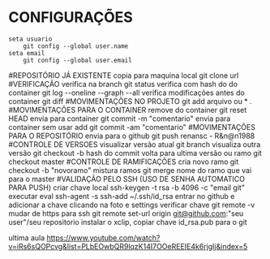 # CONFIGURAÇÕES
	seta usuario	
		git config --global user.name
	seta email
		git config --global user.email
#REPOSITÓRIO JÁ EXISTENTE
	copia para maquina local
		git clone url
#VERIFICAÇÃO
	verifica na branch
		git status
	verifica com hash do do container
		git log  --oneline  --graph  --all
	verifica modificações antes do container
		git diff
#MOVIMENTAÇÕES  NO PROJETO
		git add arquivo ou * .
#MOVIMENTAÇÕES PARA O CONTAINER
	remove do container
		git reset HEAD
	envia para container
		git commit -m "comentario"
	envia para container sem usar add 
		git commit -am "comentario"
#MOVIMENTAÇÕES PARA O REPOSITÓRIO
	envia para o github
		git push renansc  - R&n@n1988
#CONTROLE DE VERSOES
	visualizar versão atual 
		git branch
	visualiza outra versão
		git checkout -b hash do commit
	volta para ultima versão  ou ramo
		git checkout master
#CONTROLE DE RAMIFICAÇÕES
	cria novo ramo
		git checkout -b "novoramo"
	mistura ramos
		git  merge nome do ramo que vai para o master
#VALIDAÇÃO PELO SSH (USO DE SENHA AUTOMATICO PARA PUSH)
	criar chave local
		ssh-keygen -t rsa -b 4096 -c "email git"
	executar
		eval ssh-agent  -s 
		ssh-add ~/.ssh/id_rsa
	entrar no github e adicionar a chave clicando na foto e settings
	verificar chave 
		git remote -v
	mudar de https para ssh
		git remote set-url origin git@github.com:"seu user"/seu repositorio
	instalar o xclip, copiar chave id_rsa.pub para o git

ultima aula
https://www.youtube.com/watch?v=iRs6sQOPcvg&list=PLbEOwbQR9lqzK14I7OOeREEIE4k6rjgIj&index=5
	
	
